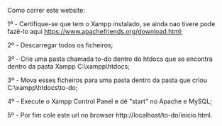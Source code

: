 Como correr este website:

1º - Certifique-se que tem o Xampp instalado, se ainda nao tivere pode fazê-lo aqui https://www.apachefriends.org/download.html; <p>
2º - Descarregar todos os ficheiros; <p>
3º - Crie uma pasta chamada to-do dentro do htdocs que se encontra dentro da pasta Xampp C:\xampp\htdocs; <p>
3º - Mova esses ficheiros para uma pasta dentro da pasta que criou C:\xampp\htdocs\to-do; <p>
4º - Execute o Xampp Control Panel e dê "start" no Apache e MySQL; <p>
5º - Por fim cole este url no browser http://localhost/to-do/inicio.html. <p>
